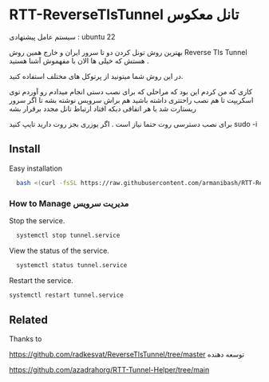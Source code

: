 # RTT-ReverseTlsTunnel تانل معکوس
سیستم عامل پیشنهادی : ubuntu 22

بهترین روش تونل کردن دو تا سرور ایران و خارج همین روش Reverse Tls Tunnel هستش که خیلی ها الان با مفهموش آشنا هستید .

در این روش شما میتونید از پرتوکل های مختلف استفاده کنید. 

کاری که من کردم این بود که مراحلی که برای نصب دستی انجام میدادم رو آوردم توی اسکریپت تا هم نصب راحتتری داشته باشید هم براش سرویس نوشته بشه تا اگر سرور ریستارت شد یا هر اتفاقی دیکه افتاد ارتباط تانل مجدد برقرار بشه 

برای نصب دسترسی روت حتما نیاز است . اگر یوزری بجز روت دارید تایپ کنید sudo -i


## Install 

Easy installation

```bash
  bash <(curl -fsSL https://raw.githubusercontent.com/armanibash/RTT-ReverseTlsTunnel/main/install.sh)
```

### How to Manage مدیریت سرویس
Stop the service.
```bash
  systemctl stop tunnel.service
```
View the status of the service.
```bash
  systemctl status tunnel.service
```
Restart the service.
```bash
systemctl restart tunnel.service
```

## Related

Thanks to

https://github.com/radkesvat/ReverseTlsTunnel/tree/master توسعه دهنده 

https://github.com/azadrahorg/RTT-Tunnel-Helper/tree/main 
